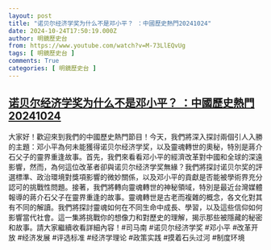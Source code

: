 ```yaml
---
layout: post
title: "诺贝尔经济学奖为什么不是邓小平？ ：中國歷史熱門20241024"
date: 2024-10-24T17:50:19.000Z
author: 明鏡歷史台
from: https://www.youtube.com/watch?v=M-73LlEQvUg
tags: [ 明鏡歷史台 ]
comments: True
categories: [ 明鏡歷史台 ]
---
```

<!--1729792219000-->
[诺贝尔经济学奖为什么不是邓小平？ ：中國歷史熱門20241024](https://www.youtube.com/watch?v=M-73LlEQvUg)
------

<div>
大家好！歡迎來到我們的中國歷史熱門節目！今天，我們將深入探討兩個引人入勝的主題：邓小平為何未能獲得诺贝尔经济学奖，以及靈魂轉世的奧秘，特別是蔣介石父子的靈界重逢故事。首先，我們來看看邓小平的經濟改革對中國和全球的深遠影響，然而，為何這位改革者卻與诺贝尔经济学奖無緣？我們將探討诺贝尔奖的評選標準、政治環境對獎項影響的微妙關係，以及邓小平的貢獻是否能被學術界充分認可的挑戰性問題。接著，我們將轉向靈魂轉世的神秘領域，特別是最近台灣媒體報導的蔣介石父子在靈界重逢的故事。靈魂轉世是古老而複雜的概念，各文化對其有不同的解讀。我們將探討靈魂如何在不同生命中成長、學習，以及這些信仰如何影響當代社會。這一集將挑戰你的想像力和對歷史的理解，揭示那些被隱藏的秘密和故事。請大家繼續收看詳細內容！#司马南 #诺贝尔经济学奖 #邓小平 #改革开放 #经济发展 #评选标准 #经济学理论 #政策实践 #摸着石头过河 #制度环境
</div>
